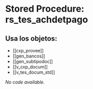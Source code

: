 # Stored Procedure: rs_tes_achdetpago

## Usa los objetos:
- [[cxp_provee]]
- [[gen_bancos]]
- [[gen_subtipodoc]]
- [[v_cxp_docum]]
- [[v_tes_docum_std]]

*No code available.*
